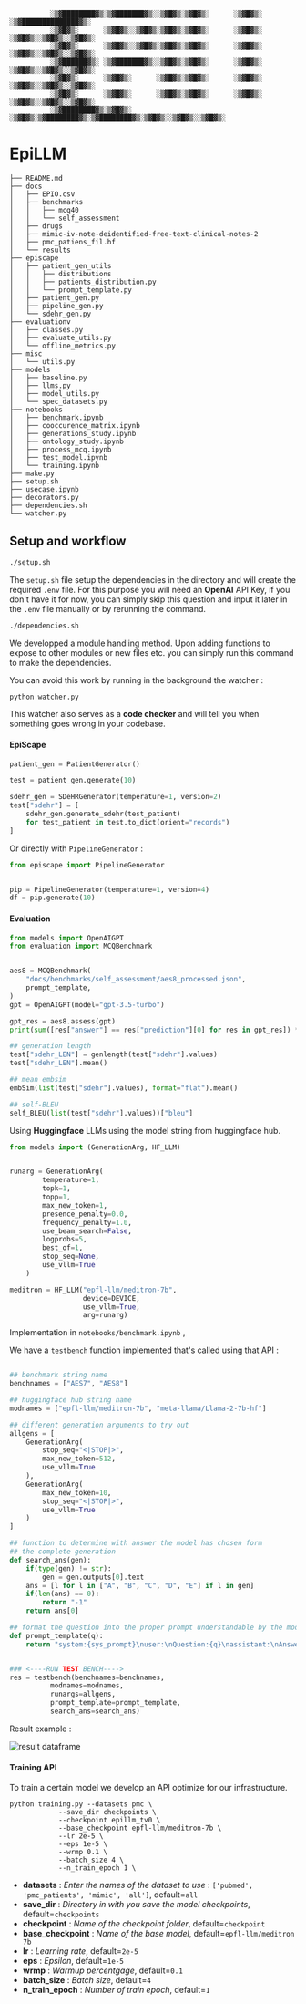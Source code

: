 ```
          ░▒▓████████▓▒░▒▓███████▓▒░░▒▓█▓▒░▒▓█▓▒░      ░▒▓█▓▒░      ░▒▓██████████████▓▒░  
          ░▒▓█▓▒░      ░▒▓█▓▒░░▒▓█▓▒░▒▓█▓▒░▒▓█▓▒░      ░▒▓█▓▒░      ░▒▓█▓▒░░▒▓█▓▒░░▒▓█▓▒░  
          ░▒▓█▓▒░      ░▒▓█▓▒░░▒▓█▓▒░▒▓█▓▒░▒▓█▓▒░      ░▒▓█▓▒░      ░▒▓█▓▒░░▒▓█▓▒░░▒▓█▓▒░   
          ░▒▓██████▓▒░ ░▒▓███████▓▒░░▒▓█▓▒░▒▓█▓▒░      ░▒▓█▓▒░      ░▒▓█▓▒░░▒▓█▓▒░░▒▓█▓▒░    
          ░▒▓█▓▒░      ░▒▓█▓▒░      ░▒▓█▓▒░▒▓█▓▒░      ░▒▓█▓▒░      ░▒▓█▓▒░░▒▓█▓▒░░▒▓█▓▒░     
          ░▒▓█▓▒░      ░▒▓█▓▒░      ░▒▓█▓▒░▒▓█▓▒░      ░▒▓█▓▒░      ░▒▓█▓▒░░▒▓█▓▒░░▒▓█▓▒░ 
          ░▒▓████████▓▒░▒▓█▓▒░      ░▒▓█▓▒░▒▓████████▓▒░▒▓████████▓▒░▒▓█▓▒░░▒▓█▓▒░░▒▓█▓▒░
```

# EpiLLM


```shell
├── README.md
├── docs
│   ├── EPIO.csv
│   ├── benchmarks
│   │   ├── mcq40
│   │   └── self_assessment
│   ├── drugs
│   ├── mimic-iv-note-deidentified-free-text-clinical-notes-2
│   ├── pmc_patiens_fil.hf
│   └── results
├── episcape
│   ├── patient_gen_utils
│   │   ├── distributions
│   │   ├── patients_distribution.py
│   │   └── prompt_template.py
│   ├── patient_gen.py
│   ├── pipeline_gen.py
│   └── sdehr_gen.py
├── evaluationv
│   ├── classes.py
│   ├── evaluate_utils.py
│   └── offline_metrics.py
├── misc
│   └── utils.py
├── models
│   ├── baseline.py
│   ├── llms.py
│   ├── model_utils.py
│   └── spec_datasets.py
├── notebooks
│   ├── benchmark.ipynb
│   ├── cooccurence_matrix.ipynb
│   ├── generations_study.ipynb
│   ├── ontology_study.ipynb
│   ├── process_mcq.ipynb
│   ├── test_model.ipynb
│   └── training.ipynb
├── make.py
├── setup.sh
├── usecase.ipynb
├── decorators.py
├── dependencies.sh
└── watcher.py
```


## Setup and workflow


```bash
./setup.sh
```

The `setup.sh` file setup the dependencies in the directory and will create the required `.env` file. For this purpose you will need an **OpenAI** API Key, if you don't have it for now, you can simply skip this question and input it later in the `.env` file manually or by rerunning the command.


```bash
./dependencies.sh
```

We developped a module handling method. Upon adding functions to expose to other modules or new files etc. you can simply run this command to make the dependencies.

You can avoid this work by running in the background the watcher :

```bash
python watcher.py
```

This watcher also serves as a **code checker** and will tell you when something goes wrong in your codebase.

#### EpiScape

```python
patient_gen = PatientGenerator()

test = patient_gen.generate(10)

sdehr_gen = SDeHRGenerator(temperature=1, version=2)
test["sdehr"] = [
    sdehr_gen.generate_sdehr(test_patient)
    for test_patient in test.to_dict(orient="records")
]
```

Or directly with `PipelineGenerator` :

```python
from episcape import PipelineGenerator


pip = PipelineGenerator(temperature=1, version=4)
df = pip.generate(10)
```


#### Evaluation

```python
from models import OpenAIGPT
from evaluation import MCQBenchmark


aes8 = MCQBenchmark(
    "docs/benchmarks/self_assessment/aes8_processed.json",
    prompt_template,
)
gpt = OpenAIGPT(model="gpt-3.5-turbo")

gpt_res = aes8.assess(gpt)
print(sum([res["answer"] == res["prediction"][0] for res in gpt_res]) * 100 / len(gpt_res), "% accuracy for GPT-3.5")
```


```python
## generation length
test["sdehr_LEN"] = genlength(test["sdehr"].values)
test["sdehr_LEN"].mean()

## mean embsim
embSim(list(test["sdehr"].values), format="flat").mean()

## self-BLEU
self_BLEU(list(test["sdehr"].values))["bleu"]
```


Using **Huggingface** LLMs using the model string from huggingface hub.

```python
from models import (GenerationArg, HF_LLM)


runarg = GenerationArg(
        temperature=1,
        topk=1,
        topp=1,
        max_new_token=1,
        presence_penalty=0.0,
        frequency_penalty=1.0,
        use_beam_search=False,
        logprobs=5,
        best_of=1,
        stop_seq=None,
        use_vllm=True
    )

meditron = HF_LLM("epfl-llm/meditron-7b",
                  device=DEVICE,
                  use_vllm=True,
                  arg=runarg)
```


Implementation in `notebooks/benchmark.ipynb` , 

We have a `testbench` function implemented that's called using that API :

```python

## benchmark string name
benchnames = ["AES7", "AES8"]

## huggingface hub string name
modnames = ["epfl-llm/meditron-7b", "meta-llama/Llama-2-7b-hf"]

## different generation arguments to try out
allgens = [
    GenerationArg(
        stop_seq="<|STOP|>",
        max_new_token=512,
        use_vllm=True
    ),
    GenerationArg(
        max_new_token=10,
        stop_seq="<|STOP|>",
        use_vllm=True
    )
]

## function to determine with answer the model has chosen form
## the complete generation
def search_ans(gen):
    if(type(gen) != str):
        gen = gen.outputs[0].text
    ans = [l for l in ["A", "B", "C", "D", "E"] if l in gen]
    if(len(ans) == 0):
        return "-1"
    return ans[0]

## format the question into the proper prompt understandable by the model
def prompt_template(q):
    return "system:{sys_prompt}\nuser:\nQuestion:{q}\nassistant:\nAnswer:"


### <----RUN TEST BENCH---->
res = testbench(benchnames=benchnames,
          modnames=modnames,
          runargs=allgens,
          prompt_template=prompt_template,
          search_ans=search_ans)

```


Result example :


![result dataframe](./static/dataframe_testbench.png)



#### Training API

To train a certain model we develop an API optimize for our infrastructure.

```shell
python training.py --datasets pmc \
            --save_dir checkpoints \
            --checkpoint epillm_tv0 \
            --base_checkpoint epfl-llm/meditron-7b \
            --lr 2e-5 \
            --eps 1e-5 \
            --wrmp 0.1 \
            --batch_size 4 \
            --n_train_epoch 1 \
```


- **datasets** : *Enter the names of the dataset to use* : `['pubmed', 'pmc_patients', 'mimic', 'all']`, default=`all`
- **save_dir** : *Directory in with you save the model checkpoints*, default=`checkpoints`
- **checkpoint** : *Name of the checkpoint folder*, default=`checkpoint`
- **base_checkpoint** : *Name of the base model*, default=`epfl-llm/meditron 7b`
- **lr** : *Learning rate*, default=`2e-5`
- **eps** : *Epsilon*, default=`1e-5`
- **wrmp** : *Warmup percentgage*, default=`0.1`
- **batch_size** : *Batch size*, default=`4`
- **n_train_epoch** : *Number of train epoch*, default=`1`





